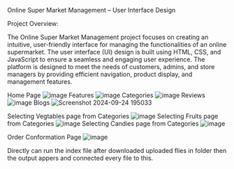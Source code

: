 Online Super Market Management – User Interface Design


Project Overview:

The Online Super Market Management project focuses on creating an intuitive, user-friendly interface for managing the functionalities of an online supermarket. The user interface (UI) design is built using HTML, CSS, and JavaScript to ensure a seamless and engaging user experience. The platform is designed to meet the needs of customers, admins, and store managers by providing efficient navigation, product display, and management features.

Home Page
![image](https://github.com/user-attachments/assets/72d85c4d-3970-4dee-9ac9-e508fdfe25ad)
Features
![image](https://github.com/user-attachments/assets/e8d66f2a-c1c5-4675-a0cd-9e89bfd2795e)
Categories
![image](https://github.com/user-attachments/assets/c4cf4810-2e32-4d7f-bc89-a7cf53a99961)
Reviews
![image](https://github.com/user-attachments/assets/ceebaa72-5b8a-4461-8815-451a13abf8f9)
Blogs
![Screenshot 2024-09-24 195033](https://github.com/user-attachments/assets/836aeffa-3f63-4711-9c12-f2fbf0ffcfba)


Selecting Vegtables page from Categories
![image](https://github.com/user-attachments/assets/0362e1c8-52af-4fee-bfd4-f9a0bd43471e)
Selecting Fruits page from Categories
![image](https://github.com/user-attachments/assets/3ea6e785-e44f-484d-8ead-c25e34d052f4)
Selecting Candies page from Categories
![image](https://github.com/user-attachments/assets/954f27fd-a23f-4c0a-bd25-b15f1369eadd)

Order Conformation Page 
![image](https://github.com/user-attachments/assets/42cc1f09-d484-43cd-be6b-cb7f9fc9500c)

Directly can run the index file after downloaded uploaded flies in folder then the output appers and connected every file to this.
